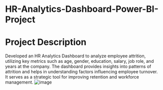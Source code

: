 # HR-Analytics-Dashboard-Power-BI-Project
# Project Description
Developed an HR Analytics Dashboard to analyze employee attrition, utilizing key metrics such as age, gender, education, salary, job role, and years at the company. The dashboard provides insights into patterns of attrition and helps in understanding factors influencing employee turnover. It serves as a strategic tool for improving retention and workforce management.
![image](https://github.com/user-attachments/assets/dee34da2-3547-4e88-9cce-622ecc2d7f92)

